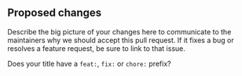 ## Proposed changes

Describe the big picture of your changes here to communicate to the maintainers why we should accept this pull request. If it fixes a bug or resolves a feature request, be sure to link to that issue.

Does your title have a `feat:`, `fix:` or `chore:` prefix?
